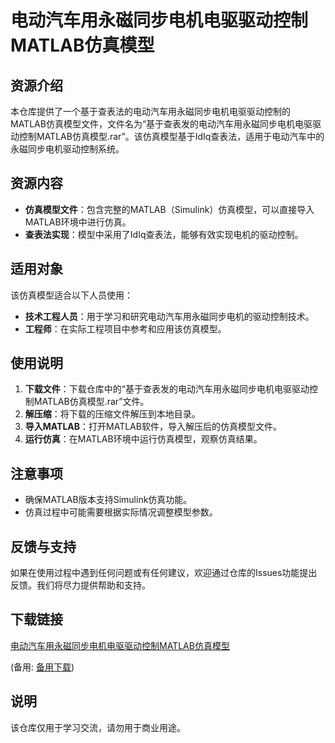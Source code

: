# 电动汽车用永磁同步电机电驱驱动控制MATLAB仿真模型

## 资源介绍

本仓库提供了一个基于查表法的电动汽车用永磁同步电机电驱驱动控制的MATLAB仿真模型文件，文件名为“基于查表发的电动汽车用永磁同步电机电驱驱动控制MATLAB仿真模型.rar”。该仿真模型基于IdIq查表法，适用于电动汽车中的永磁同步电机驱动控制系统。

## 资源内容

- **仿真模型文件**：包含完整的MATLAB（Simulink）仿真模型，可以直接导入MATLAB环境中进行仿真。
- **查表法实现**：模型中采用了IdIq查表法，能够有效实现电机的驱动控制。

## 适用对象

该仿真模型适合以下人员使用：

- **技术工程人员**：用于学习和研究电动汽车用永磁同步电机的驱动控制技术。
- **工程师**：在实际工程项目中参考和应用该仿真模型。

## 使用说明

1. **下载文件**：下载仓库中的“基于查表发的电动汽车用永磁同步电机电驱驱动控制MATLAB仿真模型.rar”文件。
2. **解压缩**：将下载的压缩文件解压到本地目录。
3. **导入MATLAB**：打开MATLAB软件，导入解压后的仿真模型文件。
4. **运行仿真**：在MATLAB环境中运行仿真模型，观察仿真结果。

## 注意事项

- 确保MATLAB版本支持Simulink仿真功能。
- 仿真过程中可能需要根据实际情况调整模型参数。

## 反馈与支持

如果在使用过程中遇到任何问题或有任何建议，欢迎通过仓库的Issues功能提出反馈。我们将尽力提供帮助和支持。

## 下载链接
[电动汽车用永磁同步电机电驱驱动控制MATLAB仿真模型](https://pan.quark.cn/s/25fc598cc9e8) 

(备用: [备用下载](https://pan.baidu.com/s/1PiGyZRBMmR98U454xtd-tQ?pwd=1234))

## 说明

该仓库仅用于学习交流，请勿用于商业用途。
